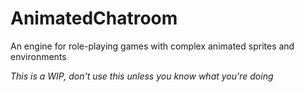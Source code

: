 # AnimatedChatroom
An engine for role-playing games with complex animated sprites and environments

*This is a WIP, don't use this unless you know what you're doing*
